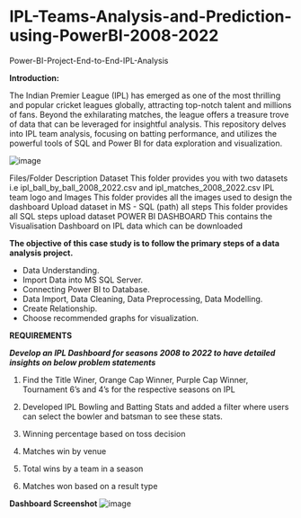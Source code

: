 # IPL-Teams-Analysis-and-Prediction-using-PowerBI-2008-2022
Power-BI-Project-End-to-End-IPL-Analysis

**Introduction:**

The Indian Premier League (IPL) has emerged as one of the most thrilling and popular cricket leagues globally, attracting top-notch talent and millions of fans. Beyond the exhilarating matches, the league offers a treasure trove of data that can be leveraged for insightful analysis. This repository delves into IPL team analysis, focusing on batting performance, and utilizes the powerful tools of SQL and Power BI for data exploration and visualization.

 ![image](https://github.com/kumar1284/IPL-Teams-Analysis-and-Prediction-using-PowerBI--2008-2022-/assets/61418062/9dba75ee-7596-4d44-8b7b-fc7215f5b21e)

Files/Folder	Description
Dataset	This folder provides you with two datasets i.e ipl_ball_by_ball_2008_2022.csv and ipl_matches_2008_2022.csv
IPL team logo and Images	This folder provides all the images used to design the dashboard
Upload dataset in MS - SQL (path)  all steps 	This folder provides all SQL steps upload dataset
POWER BI DASHBOARD	This contains the Visualisation Dashboard on IPL data which can be downloaded

**The objective of this case study is to follow the primary steps of a data analysis project.**
  - Data Understanding.
  - Import Data into MS SQL Server.
  - Connecting Power BI to Database.
  - Data Import, Data Cleaning, Data Preprocessing, Data Modelling.
  - Create Relationship.
  - Choose recommended graphs for visualization.

**REQUIREMENTS**

_**Develop an IPL Dashboard for seasons 2008 to 2022 to have detailed insights on below problem statements**_
1. Find the Title Winer, Orange Cap Winner, Purple Cap Winner, Tournament 6’s and 4’s for the respective seasons on IPL 

2. Developed IPL Bowling and Batting Stats and added a filter where users can select the bowler and batsman to see these stats.

3. Winning percentage based on toss decision 

4. Matches win by venue

5. Total wins by a team in a season

6. Matches won based on a result type


**Dashboard Screenshot**
![image](https://github.com/kumar1284/IPL-Teams-Analysis-and-Prediction-using-PowerBI--2008-2022-/assets/61418062/1e1c4255-b43a-4574-92b4-9f85189aac22)
